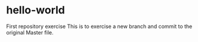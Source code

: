 # hello-world
First repository exercise 
This is to exercise a new branch and commit to the original Master file.
